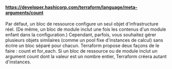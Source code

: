 #### https://developer.hashicorp.com/terraform/language/meta-arguments/count

Par défaut, un bloc de ressource configure un seul objet d'infrastructure réel. (De même, un bloc de module inclut une fois les contenus d'un module enfant dans la configuration.) Cependant, parfois, vous souhaitez gérer plusieurs objets similaires (comme un pool fixe d'instances de calcul) sans écrire un bloc séparé pour chacun. Terraform propose deux façons de le faire : count et for_each. Si un bloc de ressource ou de module inclut un argument count dont la valeur est un nombre entier, Terraform créera autant d'instances.